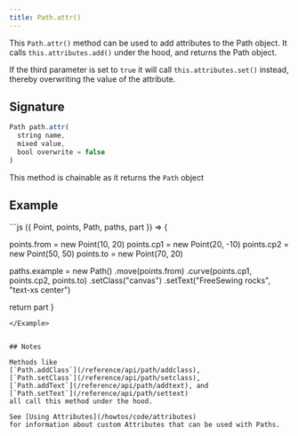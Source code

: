 ```yaml
---
title: Path.attr()
---
```


This `Path.attr()` method can be used to add attributes to the Path object.
It calls `this.attributes.add()` under the hood, and returns the Path object.

If the third parameter is set to `true` it will call `this.attributes.set()` 
instead, thereby overwriting the value of the attribute.

## Signature

```js
Path path.attr(
  string name, 
  mixed value, 
  bool overwrite = false
)
```

<Tip compact>This method is chainable as it returns the `Path` object</Tip>

## Example

<Example caption=" Example of the Path.attr() method">
```js
({ Point, points, Path, paths, part }) => {

  points.from = new Point(10, 20)
  points.cp1 = new Point(20, -10)
  points.cp2 = new Point(50, 50)
  points.to = new Point(70, 20)

  paths.example = new Path()
    .move(points.from)
    .curve(points.cp1, points.cp2, points.to)
    .setClass("canvas")
    .setText("FreeSewing rocks", "text-xs center")

  return part
}
```
</Example>


## Notes

Methods like 
[`Path.addClass`](/reference/api/path/addclass),
[`Path.setClass`](/reference/api/path/setclass),
[`Path.addText`](/reference/api/path/addtext), and
[`Path.setText`](/reference/api/path/settext)
all call this method under the hood.

See [Using Attributes](/howtos/code/attributes)
for information about custom Attributes that can be used with Paths.
